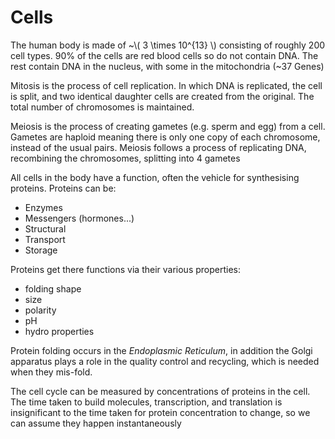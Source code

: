 # Cells

The human body is made of ~\\( 3 \times 10^{13} \\) consisting of roughly 200 cell types. 90% of the cells are red blood cells so do not contain DNA. The rest contain DNA in the nucleus, with some in the mitochondria (~37 Genes) 

Mitosis is the process of cell replication. In which DNA is replicated, the cell is split, and two identical daughter cells are created from the original. The total number of chromosomes is maintained.

Meiosis is the process of creating gametes (e.g. sperm and egg) from a cell. Gametes are haploid meaning there is only one copy of each chromosome, instead of the usual pairs. Meiosis follows a process of replicating DNA, recombining the chromosomes, splitting into 4 gametes 

All cells in the body have a function, often the vehicle for synthesising proteins. Proteins can be:
- Enzymes
- Messengers (hormones...)
- Structural
- Transport
- Storage

Proteins get there functions via their various properties:
- folding shape
- size
- polarity
- pH
- hydro properties

Protein folding occurs in the *Endoplasmic Reticulum*, in addition the Golgi apparatus plays a role in the quality control and recycling, which is needed when they mis-fold.

The cell cycle can be measured by concentrations of proteins in the cell. The time taken to build molecules, transcription, and translation is insignificant to the time taken for protein concentration to change, so we can assume they happen instantaneously

